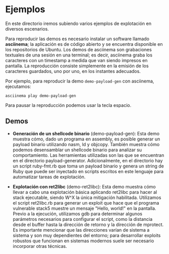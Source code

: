 # Ejemplos

En este directorio iremos subiendo varios ejemplos de explotación en diversos escenarios.

Para reproducir las demos es necesario instalar un software llamado **asciinema**; la aplicación es de código abierto y se encuentra disponible en los repositorios de Ubuntu. Los demos de asciinema son grabaciones textuales de una sesión en una terminal; es decir, asciinema graba los caracteres con un timestamp a medida que van siendo impresos en pantalla. La reproducción consiste simplemente en la emisión de los caracteres guardados, uno por uno, en los instantes adecuados.

Por ejemplo, para reproducir la demo `demo-payload-gen` con asciinema, ejecutamos:

    asciinema play demo-payload-gen

Para pausar la reproducción podemos usar la tecla espacio.


## Demos

* **Generación de un shellcode binario** (demo-payload-gen): Esta demo muestra cómo, dado un programa en assembly, es posible generar un payload binario utilizando nasm, ld y objcopy. También muestra cómo podemos desensamblar un shellcode binario para analizar su comportamiento. Las herramientas utilizadas son las que se encuentran en el directorio payload-generator. Adicionalmente, en el directorio hay un script ruby-fmt.rb que toma un payload binario y genera un string de Ruby que puede ser inyectado en scripts escritos en este lenguaje para automatizar tareas de explotación.

* **Explotación con ret2libc** (demo-ret2libc): Esta demo muestra cómo llevar a cabo una explotación básica aplicando ret2libc para hacer al stack ejecutable, siendo W^X la única mitigación habilitada. Utilizamos el script ret2libc.rb para generar un exploit que hace que el programa vulnerable stack5 muestre un mensaje "Hello, world!" en la pantalla. Previo a la ejecución, utilizamos gdb para determinar algunos parámetros necesarios para configurar el script, como la distancia desde el buffer hasta la dirección de retorno y la dirección de mprotect. Es importante mencionar que las direcciones varían de sistema a sistema y son muy dependientes del entorno; para desarrollar exploits robustos que funcionan en sistemas modernos suele ser necesario incorporar otras técnicas.

